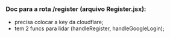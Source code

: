 ### Doc para a rota /register (arquivo Register.jsx):
- precisa colocar a key da cloudflare;
- tem 2 funcs para lidar (handleRegister, handleGoogleLogin);